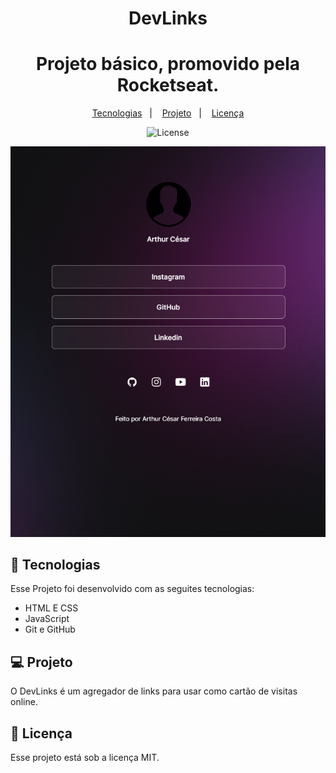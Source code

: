 <h1 align="center"> DevLinks </h1>

<h1 align="center"> Projeto básico, promovido pela Rocketseat. </h1>

<p align="center">
    <a 
    href="#-tecnologias">Tecnologias</a>&nbsp;&nbsp;&nbsp;|&nbsp;&nbsp;&nbsp;
    <a
    href="#-projeto">Projeto</a>&nbsp;&nbsp;&nbsp;|&nbsp;&nbsp;&nbsp; 
    <a 
    href="#memo-licença">Licença</a>
</p>

<p align="center">
    <img alt="License" src="https://img.shields.io/static/v1?label=license&message=MIT&color=49AA26&labelColor=000000"

</p>

<br>

<p align="center">
    <img alt="Imagem do projeto DevLinks" src=".github/preview.jpg"

</p>

## 🚀 Tecnologias

Esse Projeto foi desenvolvido com as seguites tecnologias:

- HTML E CSS
- JavaScript
- Git e GitHub

## 💻 Projeto
O DevLinks é um agregador de links para usar como cartão de visitas online.

## 🪪 Licença

Esse projeto está sob a licença MIT.